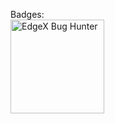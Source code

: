 

<!--
**aarondonwilliams/aarondonwilliams** is a ✨ _special_ ✨ repository because its `README.md` (this file) appears on your GitHub profile.

Here are some ideas to get you started:

- 🔭 I’m currently working on ...
- 🌱 I’m currently learning ...
- 👯 I’m looking to collaborate on ...
- 🤔 I’m looking for help with ...
- 💬 Ask me about ...
- 📫 How to reach me: ...
- 😄 Pronouns: ...
- ⚡ Fun fact: ...
-->


Badges:
<br>
<a href="https://wiki.edgexfoundry.org/x/HgD2Aw">
  <img src="https://wiki.edgexfoundry.org/download/thumbnails/66453534/EdgeEx_BugHunter_v3-01-01.png?version=1&modificationDate=1622828432551&api=v2" width="150" height="150" title="EdgeX Bug Hunter"/>
</a>

